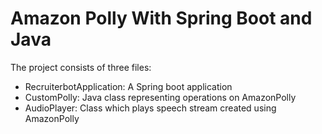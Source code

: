 # Amazon Polly With Spring Boot and Java

The project consists of three files:

* RecruiterbotApplication: A Spring boot application
* CustomPolly: Java class representing operations on AmazonPolly
* AudioPlayer: Class which plays speech stream created using AmazonPolly
